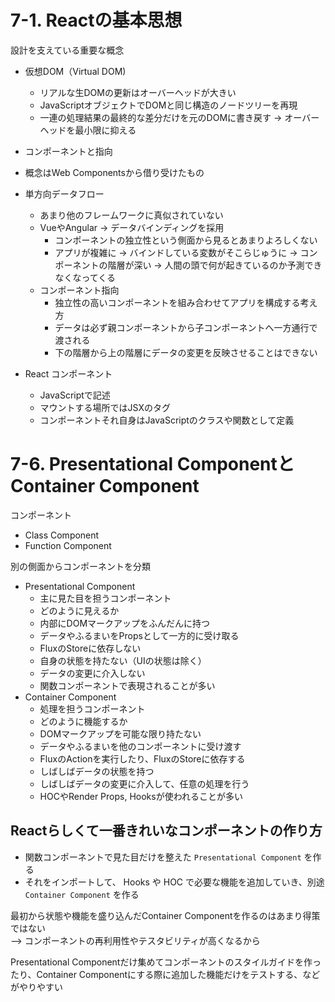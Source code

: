 # 7-1. Reactの基本思想

設計を支えている重要な概念

- 仮想DOM（Virtual DOM)
  - リアルな生DOMの更新はオーバーヘッドが大きい
  - JavaScriptオブジェクトでDOMと同じ構造のノードツリーを再現
  - 一連の処理結果の最終的な差分だけを元のDOMに書き戻す -> オーバーヘッドを最小限に抑える
- コンポーネントと指向
 - 概念はWeb Componentsから借り受けたもの
- 単方向データフロー
  - あまり他のフレームワークに真似されていない
  - VueやAngular -> データバインディングを採用
    - コンポーネントの独立性という側面から見るとあまりよろしくない
    - アプリが複雑に -> バインドしている変数がそこらじゅうに -> コンポーネントの階層が深い -> 人間の頭で何が起きているのか予測できなくなってくる
  - コンポーネント指向
    - 独立性の高いコンポーネントを組み合わせてアプリを構成する考え方
    - データは必ず親コンポーネントから子コンポーネントへ一方通行で渡される
    - 下の階層から上の階層にデータの変更を反映させることはできない
  
- React コンポーネント
  - JavaScriptで記述
  - マウントする場所ではJSXのタグ
  - コンポーネントそれ自身はJavaScriptのクラスや関数として定義


# 7-6. Presentational ComponentとContainer Component

コンポーネント
- Class Component
- Function Component


別の側面からコンポーネントを分類
- Presentational Component
  - 主に見た目を担うコンポーネント
  - どのように見えるか
  - 内部にDOMマークアップをふんだんに持つ
  - データやふるまいをPropsとして一方的に受け取る
  - FluxのStoreに依存しない
  - 自身の状態を持たない（UIの状態は除く）
  - データの変更に介入しない
  - 関数コンポーネントで表現されることが多い
- Container Component
  - 処理を担うコンポーネント
  - どのように機能するか
  - DOMマークアップを可能な限り持たない
  - データやふるまいを他のコンポーネントに受け渡す
  - FluxのActionを実行したり、FluxのStoreに依存する
  - しばしばデータの状態を持つ
  - しばしばデータの変更に介入して、任意の処理を行う
  - HOCやRender Props, Hooksが使われることが多い

## Reactらしくて一番きれいなコンポーネントの作り方
- 関数コンポーネントで見た目だけを整えた `Presentational Component` を作る
- それをインポートして、 Hooks や HOC で必要な機能を追加していき、別途 `Container Component` を作る


最初から状態や機能を盛り込んだContainer Componentを作るのはあまり得策ではない  
--> コンポーネントの再利用性やテスタビリティが高くなるから

Presentational Componentだけ集めてコンポーネントのスタイルガイドを作ったり、Container Componentにする際に追加した機能だけをテストする、などがやりやすい
